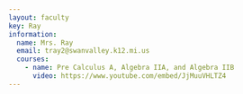 ```yaml
---
layout: faculty
key: Ray
information:
  name: Mrs. Ray
  email: tray2@swanvalley.k12.mi.us
  courses:
    - name: Pre Calculus A, Algebra IIA, and Algebra IIB
      video: https://www.youtube.com/embed/JjMuuVHLTZ4
---
```

